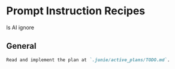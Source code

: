 # Prompt Instruction Recipes

Is AI ignore

## General

```markdown
Read and implement the plan at `.junie/active_plans/TODO.md`.
```

